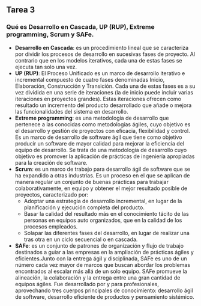 ## Tarea 3

### Qué es Desarrollo en Cascada, UP (RUP), Extreme programming, Scrum y SAFe.

- **Desarrollo en Cascada**: es un procedimiento lineal que se caracteriza por dividir los procesos de desarrollo en sucesivas fases de proyecto. Al contrario que en los modelos iterativos, cada una de estas fases se ejecuta tan solo una vez.
- **UP (RUP)**: El Proceso Unificado es un marco de desarrollo iterativo e incremental compuesto de cuatro fases denominadas Inicio, Elaboración, Construcción y Transición. Cada una de estas fases es a su vez dividida en una serie de iteraciones (la de inicio puede incluir varias iteraciones en proyectos grandes). Estas iteraciones ofrecen como resultado un incremento del producto desarrollado que añade o mejora las funcionalidades del sistema en desarrollo.
- **Extreme programming**: es una metodología de desarrollo que pertenece a las conocidas como metodologías ágiles, cuyo objetivo es el desarrollo y gestión de proyectos con eficacia, flexibilidad y control. Es un marco de desarrollo de software ágil que tiene como objetivo producir un software de mayor calidad para mejorar la eficiencia del equipo de desarrollo. Se trata de una metodología de desarrollo cuyo objetivo es promover la aplicación de prácticas de ingeniería apropiadas para la creación de software.
- **Scrum**: es un marco de trabajo para desarrollo ágil de software que se ha expandido a otras industrias. Es un proceso en el que se aplican de manera regular un conjunto de buenas prácticas para trabajar colaborativamente, en equipo y obtener el mejor resultado posible de proyectos, caracterizado por:
	- Adoptar una estrategia de desarrollo incremental, en lugar de la planificación y ejecución completa del producto.
	- Basar la calidad del resultado más en el conocimiento tácito de las personas en equipos auto organizados, que en la calidad de los procesos empleados.
	- Solapar las diferentes fases del desarrollo, en lugar de realizar una tras otra en un ciclo secuencial o en cascada.
- **SAFe**: es un conjunto de patrones de organización y flujo de trabajo destinados a guiar a las empresas en la ampliación de prácticas ágiles y eficientes.Junto con la entrega ágil y disciplinada, SAFe es uno de un número cada vez mayor de marcos que buscan abordar los problemas encontrados al escalar más allá de un solo equipo. SAFe promueve la alineación, la colaboración y la entrega entre una gran cantidad de equipos ágiles. Fue desarrollado por y para profesionales, aprovechando tres cuerpos principales de conocimiento: desarrollo ágil de software, desarrollo eficiente de productos y pensamiento sistémico.